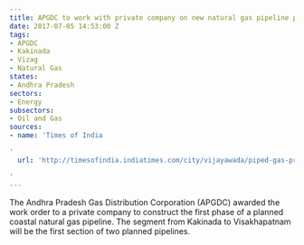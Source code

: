 ```yaml
---
title: APGDC to work with private company on new natural gas pipeline project
date: 2017-07-05 14:53:00 Z
tags:
- APGDC
- Kakinada
- Vizag
- Natural Gas
states:
- Andhra Pradesh
sectors:
- Energy
subsectors:
- Oil and Gas
sources:
- name: 'Times of India

'
  url: 'http://timesofindia.indiatimes.com/city/vijayawada/piped-gas-project-in-andhra-pradesh-gains-steam/articleshow/59408667.cms

'
---
```


The Andhra Pradesh Gas Distribution Corporation (APGDC) awarded the work order to a private company to construct the first phase of a planned coastal natural gas pipeline. The segment from Kakinada to Visakhapatnam will be the first section of two planned pipelines.
